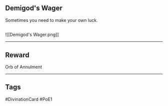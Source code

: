 ## Demigod's Wager
Sometimes you need to make your own luck.
## 
![[Demigod's Wager.png]]

---
## Reward
Orb of Annulment

---
## Tags
#DivinationCard
#PoE1